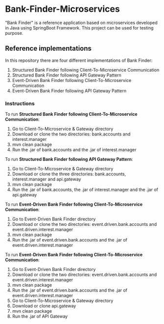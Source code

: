 ﻿# Bank-Finder-Microservices
 
"Bank Finder" is a reference application based on microservices developed in Java using SpringBoot Framework.
This project can be used for testing purpose.

## Reference implementations

In this repository there are four different implementations of Bank Finder:

1. Structured Bank Finder following Client-To-Microservice Communication
2. Structured Bank Finder following API Gateway Pattern
3. Event-Driven Bank Finder following Client-To-Microservice Communication
4. Event-Driven Bank Finder following API Gateway Pattern

### Instructions

To run **Structured Bank Finder following Client-To-Microservice Communication**:
1. Go to Client-To-Microservice & Gateway directory
2. Download or clone the two directories: bank.accounts and interest.manager
3. mvn clean package
4. Run the .jar of bank.accounts and the .jar of interest.manager

To run **Structured Bank Finder following API Gateway Pattern**:
1. Go to Client-To-Microservice & Gateway directory
2. Download or clone the three directories: bank.accounts, interest.manager and api.gateway
3. mvn clean package
4. Run the .jar of bank.accounts, the .jar of interest.manager and the .jar of api.gateway

To run **Event-Driven Bank Finder following Client-To-Microservice Communication**:
1. Go to Event-Driven Bank Finder directory
2. Download or clone the two directories: event.driven.bank.accounts and event.driven.interest.manager
3. mvn clean package
4. Run the .jar of event.driven.bank.accounts and the .jar of event.driven.interest.manager

To run **Event-Driven Bank Finder following Client-To-Microservice Communication**:
1. Go to Event-Driven Bank Finder directory
2. Download or clone the two directories: event.driven.bank.accounts and event.driven.interest.manager
3. mvn clean package
4. Run the .jar of event.driven.bank.accounts and the .jar of event.driven.interest.manager
5. Go to Client-To-Microservice & Gateway directory
6. Download or clone api.gateway
7. mvn clean package
8. Run the .jar of API Gateway
